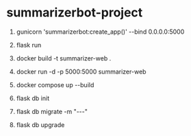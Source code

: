 # summarizerbot-project


1. gunicorn 'summarizerbot:create_app()' --bind 0.0.0.0:5000

2. flask run
3. docker build -t summarizer-web .
4. docker run -d -p 5000:5000 summarizer-web
5. docker compose up --build


1. flask db init
2. flask db migrate -m "---"
3. flask db upgrade